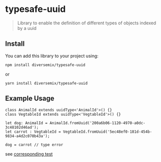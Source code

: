 # typesafe-uuid
> Library to enable the definition of different types of objects indexed by a uuid

## Install

You can add this library to your project using:
```
npm install diversemix/typesafe-uuid
```
or
```
yarn install diversemix/typesafe-uuid
```


## Example Usage

```
class AnimalId extends uuidType<'AnimalId'>() {}
class VegtableId extends uuidType<'VegtableId'>() {}

let dog: AnimalId = AnimalId.fromUuid('200a6b06-1120-4970-a0dc-3c48102d46ad');
let carrot : VegtableId = VegtableId.fromUuid('5ec48ef0-181d-454b-9834-a4d2c070b43a');

dog = carrot // type error 

```

see [corresponding test](https://github.com/diversemix/typesafe-uuid/blob/b36e645ffa60fc9036ccafc09173daeb50adaa78/src/uuidType.spec.ts#L52)
